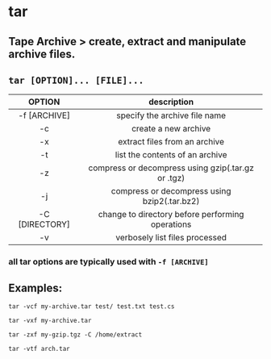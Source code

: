 # tar

**Tape Archive** > create, extract and manipulate archive files.
---

` tar [OPTION]... [FILE]... `
---

| **OPTION** | description |
|:---:|:---:|
| -f [ARCHIVE] | specify the archive file name <br> |
| -c | create a new archive |
| -x | extract files from an archive |
| -t | list the contents of an archive |
| -z | compress or decompress using gzip(.tar.gz or .tgz) |
| -j | compress or decompress using bzip2(.tar.bz2) |
| -C [DIRECTORY] | change to directory before performing operations |
| -v | verbosely list files processed |

### all tar options are typically used with ` -f [ARCHIVE] `

## Examples:
` tar -vcf my-archive.tar test/ test.txt test.cs `

` tar -vxf my-archive.tar `

` tar -zxf my-gzip.tgz -C /home/extract `

` tar -vtf arch.tar `
